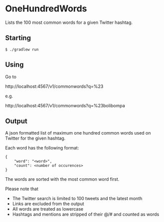 # OneHundredWords
Lists the 100 most common words for a given Twitter hashtag.

## Starting

`$ ./gradlew run`

## Using

Go to 

http://localhost:4567/v1/commonwords?q=%23<hashtag>

e.g.

http://localhost:4567/v1/commonwords?q=%23bolibompa

## Output

A json formatted list of maximum one hundred common words used on Twitter for the given hashtag.

Each word has the following format:

```
{
    "word": "<word>",
    "count": <number of occurences>
}
```

The words are sorted with the most common word first. 

Please note that
* The Twitter search is limited to 100 tweets and the latest month
* Links are excluded from the output
* All words are treated as lowercase
* Hashtags and mentions are stripped of their @/# and counted as words
